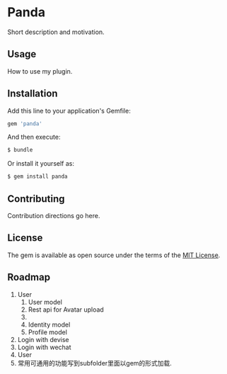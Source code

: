 # Panda
Short description and motivation.


## Usage
How to use my plugin.

## Installation
Add this line to your application's Gemfile:

```ruby
gem 'panda'
```

And then execute:
```bash
$ bundle
```

Or install it yourself as:
```bash
$ gem install panda
```

## Contributing
Contribution directions go here.

## License
The gem is available as open source under the terms of the [MIT License](https://opensource.org/licenses/MIT).

## Roadmap
1. User
	1. User model
	1. Rest api for Avatar upload
	1.
	1. Identity model
	1. Profile model
1. Login with devise
1. Login with wechat
1. User
1. 常用可通用的功能写到subfolder里面以gem的形式加载.
